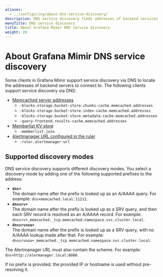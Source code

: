 ```yaml
---
aliases:
  - ../configuring/about-dns-service-discovery/
description: DNS service discovery finds addresses of backend services to which Grafana Mimir connects.
menuTitle: DNS service discovery
title: About Grafana Mimir DNS service discovery
weight: 20
---
```


# About Grafana Mimir DNS service discovery

Some clients in Grafana Mimir support service discovery via DNS to locate the addresses of backend servers to connect to. The following clients support service discovery via DNS:

- [Memcached server addresses](../configuration-parameters/#memcached)
  - `-blocks-storage.bucket-store.chunks-cache.memcached.addresses`
  - `-blocks-storage.bucket-store.index-cache.memcached.addresses`
  - `-blocks-storage.bucket-store.metadata-cache.memcached.addresses`
  - `-query-frontend.results-cache.memcached.addresses`
- [Memberlist KV store](../configuration-parameters/#memberlist)
  - `-memberlist.join`
- [Alertmanager URL configured in the ruler](../configuration-parameters/#ruler)
  - `-ruler.alertmanager-url`

## Supported discovery modes

DNS service discovery supports different discovery modes.
You select a discovery mode by adding one of the following supported prefixes to the address:

- **`dns+`**<br />
  The domain name after the prefix is looked up as an A/AAAA query. For example: `dns+memcached.local:11211`.
- **`dnssrv+`**<br />
  The domain name after the prefix is looked up as a SRV query, and then each SRV record is resolved as an A/AAAA record. For example: `dnssrv+_memcached._tcp.memcached.namespace.svc.cluster.local`.
- **`dnssrvnoa+`**<br />
  The domain name after the prefix is looked up as a SRV query, with no A/AAAA lookup made after that. For example: `dnssrvnoa+_memcached._tcp.memcached.namespace.svc.cluster.local`.

The Alertmanager URL must also contain the scheme. For example: `dns+http://alermanager.local:8080`.

If no prefix is provided, the provided IP or hostname is used without pre-resolving it.
